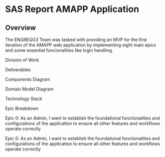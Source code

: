 ﻿# SAS Report AMAPP Application

## Overview

The ENGREQG3 Team was tasked with providing an MVP for the first iteration of the AMAPP web application by implementing eight main epics and some essential funcionalities like login handling.


Division of Work


Deliverables


Components Diagram


Domain Model Diagram


Technology Stack


Epic Breakdown


Epic 0: As an Admin, I want to establish the foundational functionalities and configurations of the application to ensure all other features and workflows operate correctly


Epic 0: As an Admin, I want to establish the foundational functionalities and configurations of the application to ensure all other features and workflows operate correctly

